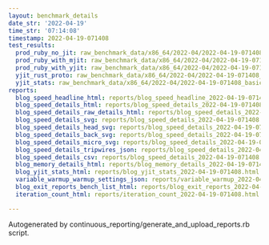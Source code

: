 ```yaml
---
layout: benchmark_details
date_str: '2022-04-19'
time_str: '07:14:08'
timestamp: 2022-04-19-071408
test_results:
  prod_ruby_no_jit: raw_benchmark_data/x86_64/2022-04/2022-04-19-071408_basic_benchmark_prod_ruby_no_jit.json
  prod_ruby_with_mjit: raw_benchmark_data/x86_64/2022-04/2022-04-19-071408_basic_benchmark_prod_ruby_with_mjit.json
  prod_ruby_with_yjit: raw_benchmark_data/x86_64/2022-04/2022-04-19-071408_basic_benchmark_prod_ruby_with_yjit.json
  yjit_rust_proto: raw_benchmark_data/x86_64/2022-04/2022-04-19-071408_basic_benchmark_yjit_rust_proto.json
  yjit_stats: raw_benchmark_data/x86_64/2022-04/2022-04-19-071408_basic_benchmark_yjit_stats.json
reports:
  blog_speed_headline_html: reports/blog_speed_headline_2022-04-19-071408.html
  blog_speed_details_html: reports/blog_speed_details_2022-04-19-071408.html
  blog_speed_details_raw_details_html: reports/blog_speed_details_2022-04-19-071408.raw_details.html
  blog_speed_details_svg: reports/blog_speed_details_2022-04-19-071408.svg
  blog_speed_details_head_svg: reports/blog_speed_details_2022-04-19-071408.head.svg
  blog_speed_details_back_svg: reports/blog_speed_details_2022-04-19-071408.back.svg
  blog_speed_details_micro_svg: reports/blog_speed_details_2022-04-19-071408.micro.svg
  blog_speed_details_tripwires_json: reports/blog_speed_details_2022-04-19-071408.tripwires.json
  blog_speed_details_csv: reports/blog_speed_details_2022-04-19-071408.csv
  blog_memory_details_html: reports/blog_memory_details_2022-04-19-071408.html
  blog_yjit_stats_html: reports/blog_yjit_stats_2022-04-19-071408.html
  variable_warmup_warmup_settings_json: reports/variable_warmup_2022-04-19-071408.warmup_settings.json
  blog_exit_reports_bench_list_html: reports/blog_exit_reports_2022-04-19-071408.bench_list.html
  iteration_count_html: reports/iteration_count_2022-04-19-071408.html

---
```

Autogenerated by continuous_reporting/generate_and_upload_reports.rb script.
